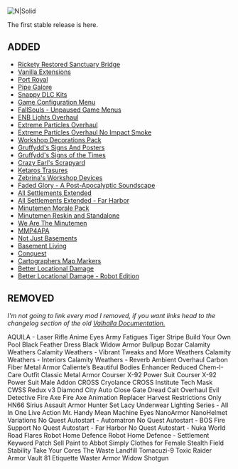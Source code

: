 ![N|Solid](https://i.imgur.com/TfMhdNG.png)

The first stable release is here.

## ADDED
* [Rickety Restored Sanctuary Bridge](https://www.nexusmods.com/fallout4/mods/17489/?)
* [Vanilla Extensions](https://www.nexusmods.com/fallout4/mods/10032)
* [Port Royal](https://www.nexusmods.com/fallout4/mods/11579)
* [Pipe Galore](https://www.nexusmods.com/fallout4/mods/10845)
* [Snappy DLC Kits](https://www.nexusmods.com/fallout4/mods/24803?)
* [Game Configuration Menu](https://www.nexusmods.com/fallout4/mods/33759)
* [FallSouls - Unpaused Game Menus](https://www.nexusmods.com/fallout4/mods/29119)
* [ENB Lights Overhaul](https://www.nexusmods.com/fallout4/mods/25682)
* [Extreme Particles Overhaul](https://www.nexusmods.com/fallout4/mods/24159?)
* [Extreme Particles Overhaul No Impact Smoke](https://www.nexusmods.com/fallout4/mods/43259?)
* [Workshop Decorations Pack](https://www.nexusmods.com/fallout4/mods/27787?)
* [Gruffydd's Signs And Posters](https://www.nexusmods.com/fallout4/mods/9711)
* [Gruffydd's Signs of the Times](https://www.nexusmods.com/fallout4/mods/12086)
* [Crazy Earl's Scrapyard](https://www.nexusmods.com/fallout4/mods/4814)
* [Ketaros Trasures](https://www.nexusmods.com/fallout4/mods/40964)
* [Zebrina's Workshop Devices](https://www.nexusmods.com/fallout4/mods/24678)
* [Faded Glory - A Post-Apocalyptic Soundscape](https://www.nexusmods.com/fallout4/mods/26014)
* [All Settlements Extended](https://www.nexusmods.com/fallout4/mods/25316)
* [All Settlements Extended - Far Harbor](https://www.nexusmods.com/fallout4/mods/25487)
* [Minutemen Morale Pack](https://www.nexusmods.com/fallout4/mods/16715?)
* [Minutemen Reskin and Standalone](https://www.nexusmods.com/fallout4/mods/5863?)
* [We Are The Minutemen](https://www.nexusmods.com/fallout4/mods/6443)
* [MMP4APA](https://www.nexusmods.com/fallout4/mods/3176/?)
* [Not Just Basements](https://www.nexusmods.com/fallout4/mods/36816)
* [Basement Living](https://www.nexusmods.com/fallout4/mods/10967)
* [Conquest](https://www.nexusmods.com/fallout4/mods/12511?)
* [Cartographers Map Markers](https://www.nexusmods.com/fallout4/mods/12581?)
* [Better Locational Damage](https://www.nexusmods.com/fallout4/mods/3815)
* [Better Locational Damage - Robot Edition](https://www.nexusmods.com/fallout4/mods/41922?)

## REMOVED
*I'm not going to link every mod I removed, if you want links head to the changelog section of the old [Valhalla Documentation.](https://docs.google.com/document/d/1c0cF2qT7wGqmt9Ze5QjoXhNPRiri0abGVsABF-dwqRw/edit?usp=sharing)*

AQUILA - Laser Rifle
Anime Eyes
Army Fatigues Tiger Stripe 
Build Your Own Pool
Black Feather Dress
Black Widow Armor
Bullpup Bozar
Calamity Weathers
Calamity Weathers - Vibrant Tweaks and More Weathers
Calamity Weathers - Interiors
Calamity Weathers - Reverb Ambient Overhaul
Carbon Fiber Metal Armor
Caliente’s Beautiful Bodies Enhancer Reduced
Chem-I-Care Outfit
Classic Metal Armor
Courser X-92 Power Suit
Courser X-92 Power Suit Male Addon
CROSS Cryolance
CROSS Institute Tech Mask
CWSS Redux v3
Diamond City Auto Close Gate
Dread Cait Overhaul
Evil Detective
Fire Axe
Fire Axe Animation Replacer
Harvest Restrictions Only
HN66 Sirius Assault Armor
Hunter Set
Lacy Underwear
Lighting Series - All In One
Live Action Mr. Handy
Mean Machine Eyes
NanoArmor
NanoHelmet Variations
No Quest Autostart - Automatron
No Quest Autostart - BOS Fire Support
No Quest Autostart - Far Harbor
No Quest Autostart - Nuka World
Road Flares
Robot Home Defence
Robot Home Defence - Settlement Keyword Patch
Sell Paint to Abbot
Simply Clothes for Female
Stealth Field Stability
Take Your Cores
The Waste Landfill
Tomacuzi-9
Toxic Raider Armor
Vault 81 Etiquette
Waster Armor
Widow Shotgun
